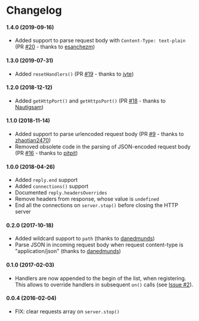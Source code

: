 # Changelog

#### 1.4.0 (2019-09-16)
 * Added support to parse request body with `Content-Type: text-plain` (PR [#20](https://github.com/spreaker/node-mock-http-server/pull/20) - thanks to [esanchezm](https://github.com/esanchezm))

#### 1.3.0 (2019-07-31)
 * Added `resetHandlers()` (PR [#19](https://github.com/spreaker/node-mock-http-server/pull/19) - thanks to [jyte](https://github.com/jyte))

#### 1.2.0 (2018-12-12)
 * Added `getHttpPort()` and `getHttpsPort()` (PR [#18](https://github.com/spreaker/node-mock-http-server/pull/18) - thanks to [Nautigsam](https://github.com/Nautigsam))

#### 1.1.0 (2018-11-14)
 * Added support to parse urlencoded request body (PR [#9](https://github.com/spreaker/node-mock-http-server/pull/9) - thanks to [zhaotian2470](https://github.com/zhaotian2470))
 * Removed obsolete code in the parsing of JSON-encoded request body (PR [#16](https://github.com/spreaker/node-mock-http-server/pull/16) - thanks to [pitpit](https://github.com/pitpit))

#### 1.0.0 (2018-04-26)
 * Added `reply.end` support
 * Added `connections()` support
 * Documented `reply.headersOverrides`
 * Remove headers from response, whose value is `undefined`
 * End all the connections on `server.stop()` before closing the HTTP server

#### 0.2.0 (2017-10-18)
 * Added wildcard support to `path` (thanks to [danedmunds](https://github.com/danedmunds))
 * Parse JSON in incoming request body when request content-type is "application/json" (thanks to [danedmunds](https://github.com/danedmunds))

#### 0.1.0 (2017-02-03)
 * Handlers are now appended to the begin of the list, when registering. This allows to override handlers in subsequent `on()` calls (see [Issue #2](https://github.com/spreaker/node-mock-http-server/issues/2)).

#### 0.0.4 (2016-02-04)
 * FIX: clear requests array on `server.stop()`
